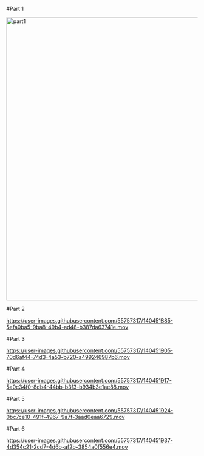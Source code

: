 #Part 1

<img width="747" alt="part1" src="https://user-images.githubusercontent.com/55757317/140451858-3d8150f3-194b-45c9-953e-a56831d03e91.png">

#Part 2


https://user-images.githubusercontent.com/55757317/140451885-5efa0ba5-9ba8-49b4-ad48-b387da63741e.mov

#Part 3


https://user-images.githubusercontent.com/55757317/140451905-70d6af44-74d3-4a53-b720-a499246987b6.mov

#Part 4


https://user-images.githubusercontent.com/55757317/140451917-5a0c34f0-8db4-44bb-b3f3-b934b3e1ae88.mov

#Part 5


https://user-images.githubusercontent.com/55757317/140451924-0bc7ce10-491f-4967-9a7f-3aad0eaa6729.mov

#Part 6


https://user-images.githubusercontent.com/55757317/140451937-4d354c21-2cd7-4d6b-af2b-3854a0f556e4.mov

